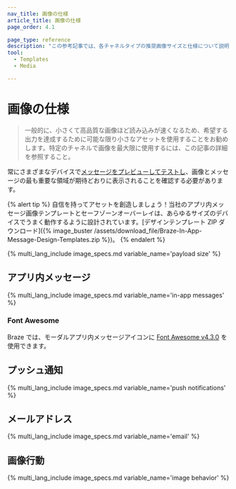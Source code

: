 ```yaml
---
nav_title: 画像の仕様
article_title: 画像の仕様
page_order: 4.1

page_type: reference
description: "この参考記事では、各チャネルタイプの推奨画像サイズと仕様について説明しています。"
tool:
  - Templates
  - Media

---
```


# 画像の仕様

> 一般的に、小さくて高品質な画像ほど読み込みが速くなるため、希望する出力を達成するために可能な限り小さなアセットを使用することをお勧めします。特定のチャネルで画像を最大限に使用するには、この記事の詳細を参照すること。

常にさまざまなデバイスで[メッセージをプレビューしてテストし]({{site.baseurl}}/user_guide/message_building_by_channel/in-app_messages/testing/)、画像とメッセージの最も重要な領域が期待どおりに表示されることを確認する必要があります。

{% alert tip %} 自信を持ってアセットを創造しましょう！当社のアプリ内メッセージ画像テンプレートとセーフゾーンオーバーレイは、あらゆるサイズのデバイスでうまく動作するように設計されています。[デザインテンプレート ZIP ダウンロード\]({% image_buster /assets/download_file/Braze-In-App-Message-Design-Templates.zip %})。 {% endalert %}

{% multi_lang_include image_specs.md variable_name='payload size' %}

## アプリ内メッセージ

{% multi_lang_include image_specs.md variable_name='in-app messages' %}

### Font Awesome

Braze では、モーダルアプリ内メッセージアイコンに [Font Awesome v4.3.0](https://fontawesome.com/v4.7.0/cheatsheet/) を使用できます。

## プッシュ通知

{% multi_lang_include image_specs.md variable_name='push notifications' %}

## メールアドレス

{% multi_lang_include image_specs.md variable_name='email' %}

## 画像行動

{% multi_lang_include image_specs.md variable_name='image behavior' %}
